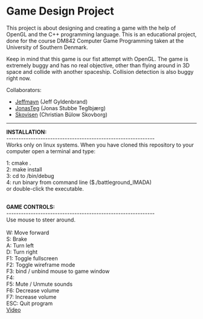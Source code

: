 # Game Design Project

This project is about designing and creating a game with the help of OpenGL and the C++ programming language. This is an educational project, done for the course DM842 Computer Game Programming taken at the University of Southern Denmark.

Keep in mind that this game is our fist attempt with OpenGL. The game is extremely buggy and has no real objective, other than flying around in 3D space and collide with another spaceship. Collision detection is also buggy right now.

Collaborators:
* <a href="https://github.com/jeffmayn">Jeffmayn</a> (Jeff Gyldenbrand)
* <a href="https://github.com/JonasTeg">JonasTeg</a> (Jonas Stubbe Teglbjærg)
* <a href="https://github.com/Skovisen">Skovisen</a> (Christian Bülow Skovborg)
<hr>
<b>INSTALLATION:</b><br>
-------------------------------------------------------------<br>
Works only on linux systems. When you have cloned this repository
to your computer open a terminal and type:

1: cmake .<br>
2: make install<br>
3: cd to /bin/debug<br>
4: run binary from command line ($./battleground_IMADA)<br>
   or double-click the executable.<br><br>

<b>GAME CONTROLS:</b><br>
-------------------------------------------------------------<br>
Use mouse to steer around.<br><br>
W:  Move forward<br>
S:	Brake<br>
A:	Turn left<br>
D:	Turn right<br>
F1:	Toggle fullscreen<br>
F2:	Toggle wireframe mode<br>
F3:	bind / unbind mouse to game window<br>
F4:<br>
F5:	Mute / Unmute sounds<br>
F6:	Decrease volume<br>
F7:	Increase volume<br>
ESC:	Quit program<br>
<a href="https://youtu.be/SWNezZee_8I?t=16s">Video</a>
